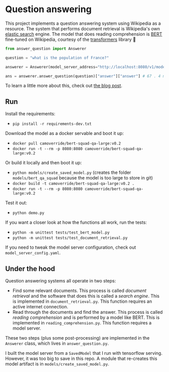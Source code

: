 # Question answering

This project implements a question answering system using Wikipedia as a resource. The system that performs document retrieval is Wikipedia's own [elastic search](https://en.wikipedia.org/wiki/Elasticsearch) engine. The model that does reading comprehension is [BERT](https://arxiv.org/abs/1810.04805) fine-tuned on Wikipedia, courtesy of the [transformers](https://huggingface.co/transformers/) library 🥰

~~~python
from answer_question import Answerer

question = "what is the population of France?"

answerer = Answerer(model_server_address="http://localhost:8080/v1/models/bert_qa_squad:predict")

ans = answerer.answer_question(question)["answer"]["answer"] # 67 . 4 million
~~~

To learn a little more about this, check out [the blog post](https://camtsmith.com/articles/2021-04/question-answering-with-bert).


## Run

Install the requirements:

- `pip install -r requirements-dev.txt`

Download the model as a docker servable and boot it up:

- `docker pull camoverride/bert-squad-qa-large:v0.2`
- `docker run -t --rm -p 8080:8080 camoverride/bert-squad-qa-large:v0.2`

Or build it locally and then boot it up:

- `python models/create_saved_model.py` (creates the folder `models/bert_qa_squad` because the model is too large to store in git)
- `docker build -t camoverride/bert-squad-qa-large:v0.2 .`
- `docker run -t --rm -p 8080:8080 camoverride/bert-squad-qa-large:v0.2`

Test it out:

- `python demo.py`

If you want a closer look at how the functions all work, run the tests:

- `python -m unittest tests/test_bert_model.py`
- `python -m unittest tests/test_document_retrieval.py`

If you need to tweak the model server configuration, check out `model_server_config.yaml`.


## Under the hood

Question answering systems all operate in two steps:

- Find some relevant documents. This process is called _document retrieval_ and the software that does this is called a _search engine_. This is implemented in `document_retrieval.py`. This function requires an active internet connection.
- Read through the documents and find the answer. This process is called _reading comprehension_ and is performed by a model like BERT. This is implemented in `reading_comprehension.py`. This function requires a model server.

These two steps (plus some post-processing) are implemented in the `Answerer` class, which lives in `answer_question.py`.

I built the model server from a `SavedModel` that I run with tensorflow serving. However, it was too big to save in this repo. A module that re-creates this model artifact is in `models/create_saved_model.py`.
